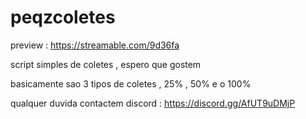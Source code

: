 # peqzcoletes

preview : https://streamable.com/9d36fa

script simples de coletes , espero que gostem 


basicamente sao 3 tipos de coletes , 25% , 50% e o 100% 

qualquer duvida contactem discord : https://discord.gg/AfUT9uDMjP
